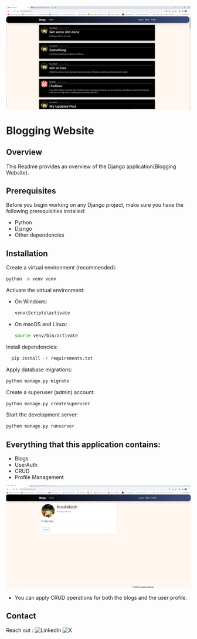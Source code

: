 ![Home](images/image.png)
# Blogging Website

## Overview

This Readme provides an overview of the Django application(Blogging Website).

## Prerequisites

Before you begin working on any Django project, make sure you have the following prerequisities installed:

- Python
- Django
- Other dependencies

## Installation

Create a virtual environment (recommended):

   ```bash
   python -m venv venv
   ```

Activate the virtual environment:

   - On Windows:

     ```bash
     venv\Scripts\activate
     ```

   - On macOS and Linux:

     ```bash
     source venv/bin/activate
     ```

Install dependencies:

``` bash
  pip install -r requirements.txt 
```

Apply database migrations:

   ```bash
   python manage.py migrate
   ```

Create a superuser (admin) account:

   ```bash
   python manage.py createsuperuser
   ```

Start the development server:

   ```bash
   python manage.py runserver
   ```

## Everything that this application contains:

- Blogs
- UserAuth
- CRUD 
- Profile Management

![Profile Page](images/profile.png)

- You can apply CRUD operations for both the blogs and the user profile.

## Contact

Reach out :
![LinkedIn](linkedin.com/hrushikeshdokala)
![X](x.com/hrushikeshhhh)